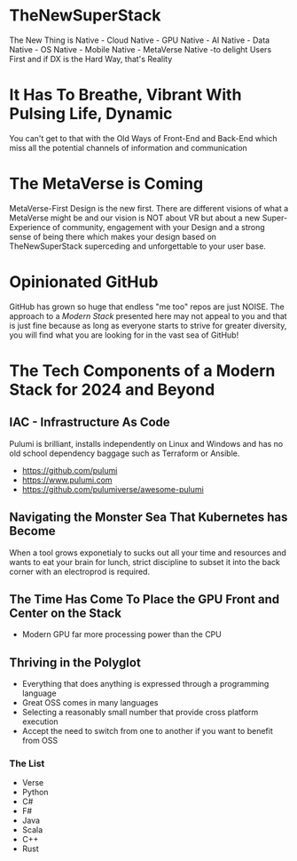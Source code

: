 # TheNewSuperStack
The New Thing is Native - Cloud Native - GPU Native - AI Native - Data Native - OS Native - Mobile Native - MetaVerse Native -to delight Users First and if DX is the Hard Way, that's Reality

# It Has To Breathe, Vibrant With Pulsing Life, Dynamic

You can't get to that with the Old Ways of Front-End and Back-End which miss all the potential channels of information and communication

# The MetaVerse is Coming

MetaVerse-First Design is the new first. There are different visions of what a MetaVerse might be and our vision is NOT about VR but about a new Super-Experience of community, engagement with your Design and a strong sense of being there which makes your design based on TheNewSuperStack superceding and unforgettable to your user base.

# Opinionated GitHub

GitHub has grown so huge that endless "me too" repos are just NOISE. The approach to a *Modern Stack* presented here may not appeal to you and that is just fine because as long as everyone starts to strive for greater diversity, you will find what you are looking for in the vast sea of GitHub!

# The Tech Components of a Modern Stack for 2024 and Beyond

## IAC - Infrastructure As Code

Pulumi is brilliant, installs independently on Linux and Windows and has no old school dependency baggage such as Terraform or Ansible.

- https://github.com/pulumi
- https://www.pulumi.com
- https://github.com/pulumiverse/awesome-pulumi

## Navigating the Monster Sea That Kubernetes has Become

When a tool grows exponetialy to sucks out all your time and resources and wants to eat your brain for lunch, strict discipline to subset it into the back corner with an electroprod is required.

## The Time Has Come To Place the GPU Front and Center on the Stack

- Modern GPU far more processing power than the CPU

## Thriving in the Polyglot

- Everything that does anything is expressed through a programming language
- Great OSS comes in many languages
- Selecting a reasonably small number that provide cross platform execution
- Accept the need to switch from one to another if you want to benefit from OSS

### The List

- Verse
- Python
- C#
- F#
- Java
- Scala
- C++
- Rust




